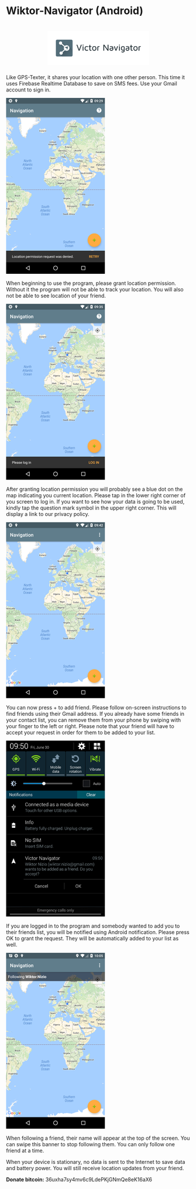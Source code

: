 # Wiktor-Navigator (Android)

<h1 align=center>
<img src="Logo/horizontal.png" width=55%>
</h1>

Like GPS-Texter, it shares your location with one other person. This time it uses Firebase Realtime Database to save on SMS fees. Use your Gmail account to sign in.

![Permissions](images/permission.png)

When beginning to use the program, please grant location permission. Without it the program will not be able to track your location. You will also not be able to see location of your friend.

![Login](images/login.png)

After granting location permission you will probably see a blue dot on the map indicating you current location. Please tap in the lower right corner of you screen to log in. If you want to see how your data is going to be used, kindly tap the question mark symbol in the upper right corner. This will display a link to our privacy policy.

![Navigation](images/navigation.png)

You can now press + to add friend. Please follow on-screen instructions to find friends using their Gmail address. If you already have some friends in your contact list, you can remove them from your phone by swiping with your finger to the left or right. Please note that your friend will have to accept your request in order for them to be added to your list.

![Friend request](images/request.png)

If you are logged in to the program and somebody wanted to add you to their friends list, you will be notified using Android notification. Please press OK to grant the request. They will be automatically added to your list as well.

![Following a friend](images/following.png)

When following a friend, their name will appear at the top of the screen. You can swipe this banner to stop following them. You can only follow one friend at a time.

When your device is stationary, no data is sent to the Internet to save data and battery power. You will still receive location updates from your friend.

**Donate bitcoin:** 36uxha7sy4mv6c9LdePKjGNmQe8eK16aX6